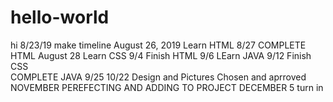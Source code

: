# hello-world
hi
8/23/19 make timeline
August 26, 2019 Learn HTML
8/27 COMPLETE HTML
August 28 Learn CSS
9/4 Finish HTML 
9/6 LEarn JAVA
9/12 Finish CSS        
COMPLETE JAVA 9/25
10/22 Design and Pictures Chosen and aprroved 
NOVEMBER PEREFECTING AND ADDING TO PROJECT 
DECEMBER 5 turn in

